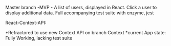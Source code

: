 Master branch -MVP - A list of users, displayed in React. Click a user to display additional data. Full accompanying test suite with enzyme, jest

React-Context-API:

*Refractored to use new Context API on branch Context
*current App state: Fully Working, lacking test suite
